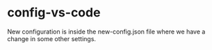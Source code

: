 # config-vs-code

New configuration is inside the new-config.json file where we have a change in some other settings.
